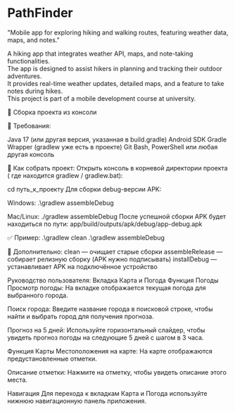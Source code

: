 # PathFinder

"Mobile app for exploring hiking and walking routes, featuring weather data, maps, and notes."

A hiking app that integrates weather API, maps, and note-taking functionalities.  
The app is designed to assist hikers in planning and tracking their outdoor adventures.  
It provides real-time weather updates, detailed maps, and a feature to take notes during hikes.  
This project is part of a mobile development course at university.

🔧 Сборка проекта из консоли

📌 Требования:

Java 17 (или другая версия, указанная в build.gradle)
Android SDK
Gradle Wrapper (gradlew уже есть в проекте)
Git Bash, PowerShell или любая другая консоль

🚀 Как собрать проект:
Открыть консоль в корневой директории проекта ( где находится gradlew / gradlew.bat):

cd путь_к_проекту
Для сборки debug-версии APK:

Windows:
.\gradlew assembleDebug

Mac/Linux:
./gradlew assembleDebug
После успешной сборки APK будет находиться по пути:
app/build/outputs/apk/debug/app-debug.apk

✅ Пример:
.\gradlew clean
.\gradlew assembleDebug

🧹 Дополнительно:
clean — очищает старые сборки
assembleRelease — собирает релизную сборку (APK нужно подписывать)
installDebug — устанавливает APK на подключённое устройство


Руководство пользователя: Вкладка Карта и Погода
Функция Погоды
Просмотр погоды: На вкладке отображается текущая погода для выбранного города.

Поиск города: Введите название города в поисковой строке, чтобы найти и выбрать город для получения прогноза.

Прогноз на 5 дней: Используйте горизонтальный слайдер, чтобы увидеть прогноз погоды на следующие 5 дней с шагом в 3 часа.

Функция Карты
Местоположения на карте: На карте отображаются предустановленные отметки.

Описание отметки: Нажмите на отметку, чтобы увидеть описание этого места.

Навигация
Для перехода к вкладкам Карта и Погода используйте нижнюю навигационную панель приложения.
